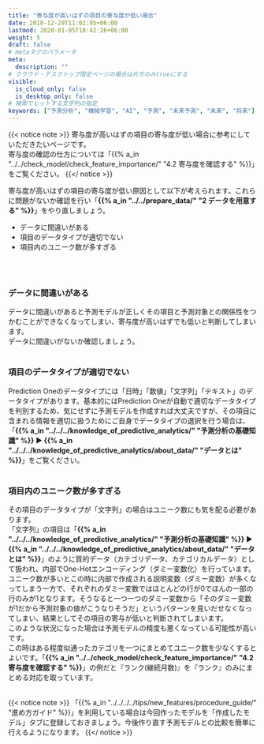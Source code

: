 ```yaml
---
title: "寄与度が高いはずの項目の寄与度が低い場合"
date: 2018-12-29T11:02:05+06:00
lastmod: 2020-01-05T10:42:26+06:00
weight: 5
draft: false
# metaタグのパラメータ
meta:
  description: ""
# クラウド・デスクトップ限定ページの場合は片方のみtrueにする
visible:
  is_cloud_only: false
  is_desktop_only: false
# 検索でヒットする文字列の指定
keywords: ["予測分析", "機械学習", "AI", "予測", "未来予測", "未来", "将来"]
---
```


{{< notice note >}}
寄与度が高いはずの項目の寄与度が低い場合に参考にしていただきたいページです。<br/>
寄与度の確認の仕方については「{{% a_in "../../check_model/check_feature_importance/" "4.2 寄与度を確認する" %}}」をご覧ください。
{{</ notice >}}

寄与度が高いはずの項目の寄与度が低い原因として以下が考えられます。これらに問題がないか確認を行い「<b>{{% a_in "../../prepare_data/" "2 データを用意する" %}}</b>」をやり直しましょう。
- データに間違いがある
- 項目のデータタイプが適切でない
- 項目内のユニーク数が多すぎる
 <br/>
 <br/>

### データに間違いがある
データに間違いがあると予測モデルが正しくその項目と予測対象との関係性をつかむことができなくなってしまい、寄与度が高いはずでも低いと判断してしまいます。<br/>
データに間違いがないか確認しましょう。<br/>
 <br/>

### 項目のデータタイプが適切でない
Prediction Oneのデータタイプには「日時」「数値」「文字列」「テキスト」のデータタイプがあります。基本的にはPrediction Oneが自動で適切なデータタイプを判別するため、気にせずに予測モデルを作成すれば大丈夫ですが、その項目に含まれる情報を適切に扱うためにご自身でデータタイプの選択を行う場合は、「<b>{{% a_in "../../../knowledge_of_predictive_analytics/" "予測分析の基礎知識" %}} ▶ {{% a_in "../../../knowledge_of_predictive_analytics/about_data/" "データとは" %}}</b>」をご覧ください。<br/>
 <br/>

### 項目内のユニーク数が多すぎる
その項目のデータタイプが「文字列」の場合はユニーク数にも気を配る必要があります。<br/>
「文字列」の項目は「<b>{{% a_in "../../../knowledge_of_predictive_analytics/" "予測分析の基礎知識" %}} ▶ {{% a_in "../../../knowledge_of_predictive_analytics/about_data/" "データとは" %}}</b>」のように質的データ（カテゴリデータ、カテゴリカルデータ）として扱われ、内部でOne-Hotエンコーディング（ダミー変数化）を行っています。ユニーク数が多いとこの時に内部で作成される説明変数（ダミー変数）が多くなってしまう一方で、それぞれのダミー変数ではほとんどの行が0でほんの一部の行のみが1となります。そうなると一つ一つのダミー変数から「そのダミー変数が1だから予測対象の値がこうなりそうだ」というパターンを見いだせなくなってしまい、結果としてその項目の寄与が低いと判断されてしまいます。<br/>
このような状況になった場合は予測モデルの精度も悪くなっている可能性が高いです。<br/>
この時はある程度似通ったカテゴリを一つにまとめてユニーク数を少なくするとよいです。「<b>{{% a_in "../../check_model/check_feature_importance/" "4.2 寄与度を確認する" %}}</b>」の例だと『ランク(継続月数)』を『ランク』のみにまとめる対応を取っています。<br/>
 <br/>

 {{< notice note >}}
「{{% a_in "../../../../tips/new_features/procedure_guide/" "進め方ガイド" %}}」を利用している場合は今回作ったモデルを「作成したモデル」タブに登録しておきましょう。今後作り直す予測モデルとの比較を簡単に行えるようになります。
{{</ notice >}}
